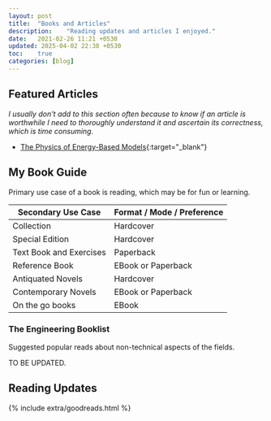 ```yaml
---
layout:	post
title:	"Books and Articles"
description:	"Reading updates and articles I enjoyed."
date:	2021-02-26 11:21 +0530
updated: 2025-04-02 22:38 +0530
toc:	true
categories:	[blog]
---
```


## Featured Articles  

*I usually don't add to this section often because to know if an article is worthwhile I need to thoroughly understand it and ascertain its correctness, which is time consuming.*

- [The Physics of Energy-Based Models](https://physicsofebm.github.io/){:target="_blank"}  

## My Book Guide  

Primary use case of a book is reading, which may be for fun or learning.

| Secondary Use Case           | Format / Mode / Preference   |
| ---------------------------- | ---------------------------- |
| Collection                   | Hardcover                    |
| Special Edition              | Hardcover                    |
| Text Book and Exercises      | Paperback                    |
| Reference Book               | EBook or Paperback           |
| Antiquated Novels            | Hardcover                    |
| Contemporary Novels          | EBook or Paperback           |
| On the go books              | EBook                        |

### The Engineering Booklist  

Suggested popular reads about non-technical aspects of the fields.

TO BE UPDATED.

## Reading Updates  

{% include extra/goodreads.html %}
